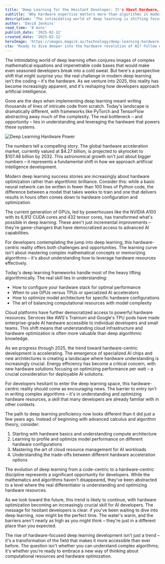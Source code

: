 ```yaml
---
title: 'Deep Learning for the Hesitant Developer: It's About Hardware, Not Complex Code'
subtitle: 'Why hardware expertise matters more than algorithms in modern AI development'
description: 'The intimidating world of deep learning is shifting focus from complex code to hardware expertise. Dive into how modern deep learning relies more on understanding and optimizing hardware resources than on writing intricate algorithms.'
author: 'David Jenkins'
read_time: '8 mins'
publish_date: '2025-02-12'
created_date: '2025-02-12'
heroImage: 'https://images.magick.ai/technology/deep-learning-hardware-2025.jpg'
cta: 'Ready to dive deeper into the hardware revolution of AI? Follow us on LinkedIn for daily insights on the latest developments in AI hardware optimization and deep learning infrastructure.'
---
```


The intimidating world of deep learning often conjures images of complex mathematical equations and impenetrable code bases that would make even seasoned developers break into a cold sweat. But here's a perspective shift that might surprise you: the real challenge in modern deep learning isn't the coding – it's the hardware. As we venture into 2025, this reality has become increasingly apparent, and it's reshaping how developers approach artificial intelligence.

Gone are the days when implementing deep learning meant writing thousands of lines of intricate code from scratch. Today's landscape is dramatically different, with frameworks like PyTorch and TensorFlow abstracting away much of the complexity. The real bottleneck – and opportunity – lies in understanding and leveraging the hardware that powers these systems.

![Deep Learning Hardware Power](https://i.magick.ai/PIXE/1739392552481_magick_img.webp)

The numbers tell a compelling story. The global hardware acceleration market, currently valued at $4.27 billion, is projected to skyrocket to $107.48 billion by 2032. This astronomical growth isn't just about bigger numbers – it represents a fundamental shift in how we approach artificial intelligence development.

Modern deep learning success stories are increasingly about hardware optimization rather than algorithmic brilliance. Consider this: while a basic neural network can be written in fewer than 100 lines of Python code, the difference between a model that takes weeks to train and one that delivers results in hours often comes down to hardware configuration and optimization.

The current generation of GPUs, led by powerhouses like the NVIDIA A100 with its 6,912 CUDA cores and 432 tensor cores, has transformed what's possible in deep learning. These aren't just incremental improvements – they're game-changers that have democratized access to advanced AI capabilities.

For developers contemplating the jump into deep learning, this hardware-centric reality offers both challenges and opportunities. The learning curve isn't about mastering complex mathematical concepts or memorizing algorithms – it's about understanding how to leverage hardware resources effectively.

Today's deep learning frameworks handle most of the heavy lifting algorithmically. The real skill lies in understanding:
- How to configure your hardware stack for optimal performance
- When to use GPUs versus TPUs or specialized AI accelerators
- How to optimize model architecture for specific hardware configurations
- The art of balancing computational resources with model complexity

Cloud platforms have further democratized access to powerful hardware resources. Services like AWS's Trainium and Google's TPU pods have made enterprise-grade AI hardware accessible to individual developers and small teams. This shift means that understanding cloud infrastructure and hardware optimization is often more valuable than deep algorithmic knowledge.

As we progress through 2025, the trend toward hardware-centric development is accelerating. The emergence of specialized AI chips and new architectures is creating a landscape where hardware understanding is increasingly crucial. Energy efficiency has become a critical concern, with new hardware solutions focusing on optimizing performance per watt – a crucial consideration for deployable AI solutions.

For developers hesitant to enter the deep learning space, this hardware-centric reality should come as encouraging news. The barrier to entry isn't in writing complex algorithms – it's in understanding and optimizing hardware resources, a skill that many developers are already familiar with in other contexts.

The path to deep learning proficiency now looks different than it did just a few years ago. Instead of beginning with advanced calculus and algorithm theory, consider:

1. Starting with hardware basics and understanding compute architecture
2. Learning to profile and optimize model performance on different hardware configurations
3. Mastering the art of cloud resource management for AI workloads
4. Understanding the trade-offs between different hardware acceleration options

The evolution of deep learning from a code-centric to a hardware-centric discipline represents a significant opportunity for developers. While the mathematics and algorithms haven't disappeared, they've been abstracted to a level where the real differentiator is understanding and optimizing hardware resources.

As we look toward the future, this trend is likely to continue, with hardware optimization becoming an increasingly crucial skill for AI developers. The message for hesitant developers is clear: if you've been waiting to dive into deep learning, now might be the perfect time. The water's warm, and the barriers aren't nearly as high as you might think – they're just in a different place than you expected.

The rise of hardware-focused deep learning development isn't just a trend – it's a transformation of the field that makes it more accessible than ever before. The question isn't whether you can understand complex algorithms; it's whether you're ready to embrace a new way of thinking about computational resources and hardware optimization.